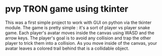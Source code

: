 # **pvp TRON game using tkinter**

This was a first simple project to work with GUI on python via the tkinter module.
The game is pretty simple : it's a sort of player vs player snake game.
Each player's avatar moves inside the canvas using WASD and the arrow keys.
The player's goal is to avoid any collision and trap the other player to trick them into a collision.
As you move inside of the canvas, your avatar leaves a colored trail behind that is a collidable object.
